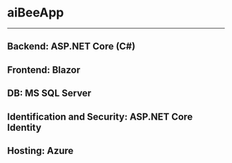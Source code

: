 # aiBeeApp

---------------------------------------------------
Backend: ASP.NET Core (C#)
---------------------------------------------------
Frontend: Blazor 
---------------------------------------------------
DB: MS SQL Server
----------------------------------------------------
Identification and Security: ASP.NET Core Identity
----------------------------------------------------
Hosting: Azure
----------------------------------------------------

